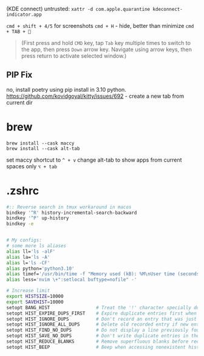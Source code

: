 
(KDE connect) untrusted: `xattr -d com.apple.quarantine kdeconnect-indicator.app`

`cmd + shift + 4/5` for screenshots
`cmd + H` - hide, better than minimize
`cmd + TAB + 🔽`  
> (First press and hold `CMD` key, tap `Tab` key multiple times to switch to the app, then press `Down` arrow key. Navigate using arrow keys, then press return to activate selected window.)
## PIP Fix
no, install poetry using pip install in 3.10 python.
https://github.com/kovidgoyal/kitty/issues/692 - create a new tab from current dir


# brew
```
brew install --cask maccy
brew install --cask alt-tab
```

set maccy shortcut to `^ + v`
change alt-tab to show apps from current spaces only `⌥ + tab`

# .zshrc
```sh
#:: Reverse search in tmux workaround in macos
bindkey '^R' history-incremental-search-backward
bindkey '^P' up-history
bindkey -e


# My configs:
# some more ls aliases
alias ll='ls -alF'
alias la='ls -A'
alias l='ls -CF'
alias python='python3.10'
alias timef='/usr/bin/time -f "Memory used (kB): %M\nUser time (seconds): %U"'
alias less='nvim \+":setlocal buftype=nofile" -'

# Increase limit
export HISTSIZE=10000
export SAVEHIST=10000
setopt BANG_HIST                 # Treat the '!' character specially during expansion.
setopt HIST_EXPIRE_DUPS_FIRST    # Expire duplicate entries first when trimming history.
setopt HIST_IGNORE_DUPS          # Don't record an entry that was just recorded again.
setopt HIST_IGNORE_ALL_DUPS      # Delete old recorded entry if new entry is a duplicate.
setopt HIST_FIND_NO_DUPS         # Do not display a line previously found.
setopt HIST_SAVE_NO_DUPS         # Don't write duplicate entries in the history file.
setopt HIST_REDUCE_BLANKS        # Remove superfluous blanks before recording entry.
setopt HIST_BEEP                 # Beep when accessing nonexistent history.
```